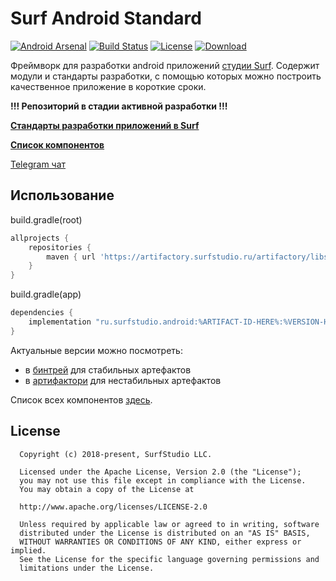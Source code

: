 # Surf Android Standard

[![Android Arsenal][android_arsenal_icon]][android_arsenal_link]
[![Build Status][build_icon]][build_status_link]
[![License][license_icon]][license_link]
[![Download][build_version_icon]][build_version_link]

Фреймворк для разработки android приложений [студии Surf](http://www.surfstudio.ru/).
Содержит модули и стандарты разработки, с помощью которых можно построить качественное приложение
в короткие сроки.

**!!! Репозиторий в стадии активной разработки !!!**

**[Стандарты разработки приложений в Surf][docs]**

**[Список компонентов][components]**

[Telegram чат](https://t.me/surf_android)

## **Использование**

build.gradle(root)
```groovy
allprojects {
    repositories {
        maven { url 'https://artifactory.surfstudio.ru/artifactory/libs-release-local' }
    }
}
```

build.gradle(app)
```groovy
dependencies {
    implementation "ru.surfstudio.android:%ARTIFACT-ID-HERE%:%VERSION-HERE"
}
```

Актуальные версии можно посмотреть:
- в [бинтрей](https://bintray.com/surf/maven) для стабильных артефактов
- в [артифактори](https://artifactory.surfstudio.ru/artifactory/libs-release-local/ru/surfstudio/android/) для нестабильных артефактов

Список всех компонентов [здесь][components].

## License
```
  Copyright (c) 2018-present, SurfStudio LLC.

  Licensed under the Apache License, Version 2.0 (the "License");
  you may not use this file except in compliance with the License.
  You may obtain a copy of the License at

  http://www.apache.org/licenses/LICENSE-2.0

  Unless required by applicable law or agreed to in writing, software
  distributed under the License is distributed on an "AS IS" BASIS,
  WITHOUT WARRANTIES OR CONDITIONS OF ANY KIND, either express or implied.
  See the License for the specific language governing permissions and
  limitations under the License.
```

[docs]: docs/main.md
[components]: docs/components.md

[build_status_link]: https://jenkins.surfstudio.ru/view/Projects/view/Android_Standard/job/Android_Standard_Dev_Deploy/
[build_icon]: https://jenkins.surfstudio.ru/buildStatus/icon?job=Android_Standard_Dev_Deploy

[license_link]: http://www.apache.org/licenses/LICENSE-2.0
[license_icon]: https://img.shields.io/badge/license-Apache%202-blue

[android_arsenal_link]: https://android-arsenal.com/details/1/7290
[comment]: # (В следующих версиях нужно заменить на ссылку на иконку реального статуса)
[android_arsenal_icon]: https://img.shields.io/badge/Android%20Arsenal-SurfAndroidStandard-green.svg?style=flat

[build_version_link]: https://bintray.com/surf/maven
[comment]: # (В следующих версиях нужно заменить на ссылку на иконку реального статуса)
[build_version_icon]: https://img.shields.io/badge/jcenter-libs-brightgreen